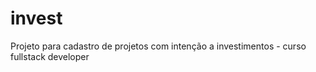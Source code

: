 # invest
Projeto para cadastro de projetos com intenção a investimentos - curso fullstack developer
